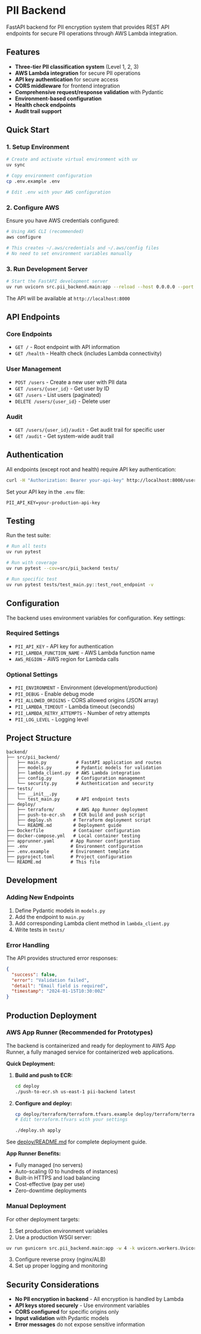 # PII Backend

FastAPI backend for PII encryption system that provides REST API endpoints for secure PII operations through AWS Lambda integration.

## Features

- **Three-tier PII classification system** (Level 1, 2, 3)
- **AWS Lambda integration** for secure PII operations
- **API key authentication** for secure access
- **CORS middleware** for frontend integration
- **Comprehensive request/response validation** with Pydantic
- **Environment-based configuration**
- **Health check endpoints**
- **Audit trail support**

## Quick Start

### 1. Setup Environment

```bash
# Create and activate virtual environment with uv
uv sync

# Copy environment configuration
cp .env.example .env

# Edit .env with your AWS configuration
```

### 2. Configure AWS

Ensure you have AWS credentials configured:

```bash
# Using AWS CLI (recommended)
aws configure

# This creates ~/.aws/credentials and ~/.aws/config files
# No need to set environment variables manually
```

### 3. Run Development Server

```bash
# Start the FastAPI development server
uv run uvicorn src.pii_backend.main:app --reload --host 0.0.0.0 --port 8000
```

The API will be available at `http://localhost:8000`

## API Endpoints

### Core Endpoints

- `GET /` - Root endpoint with API information
- `GET /health` - Health check (includes Lambda connectivity)

### User Management

- `POST /users` - Create a new user with PII data
- `GET /users/{user_id}` - Get user by ID
- `GET /users` - List users (paginated)
- `DELETE /users/{user_id}` - Delete user

### Audit

- `GET /users/{user_id}/audit` - Get audit trail for specific user
- `GET /audit` - Get system-wide audit trail

## Authentication

All endpoints (except root and health) require API key authentication:

```bash
curl -H "Authorization: Bearer your-api-key" http://localhost:8000/users
```

Set your API key in the `.env` file:

```
PII_API_KEY=your-production-api-key
```

## Testing

Run the test suite:

```bash
# Run all tests
uv run pytest

# Run with coverage
uv run pytest --cov=src/pii_backend tests/

# Run specific test
uv run pytest tests/test_main.py::test_root_endpoint -v
```

## Configuration

The backend uses environment variables for configuration. Key settings:

### Required Settings

- `PII_API_KEY` - API key for authentication
- `PII_LAMBDA_FUNCTION_NAME` - AWS Lambda function name
- `AWS_REGION` - AWS region for Lambda calls

### Optional Settings

- `PII_ENVIRONMENT` - Environment (development/production)
- `PII_DEBUG` - Enable debug mode
- `PII_ALLOWED_ORIGINS` - CORS allowed origins (JSON array)
- `PII_LAMBDA_TIMEOUT` - Lambda timeout (seconds)
- `PII_LAMBDA_RETRY_ATTEMPTS` - Number of retry attempts
- `PII_LOG_LEVEL` - Logging level

## Project Structure

```
backend/
├── src/pii_backend/
│   ├── main.py           # FastAPI application and routes
│   ├── models.py         # Pydantic models for validation
│   ├── lambda_client.py  # AWS Lambda integration
│   ├── config.py         # Configuration management
│   └── security.py       # Authentication and security
├── tests/
│   ├── __init__.py
│   └── test_main.py      # API endpoint tests
├── deploy/
│   ├── terraform/        # AWS App Runner deployment
│   ├── push-to-ecr.sh   # ECR build and push script
│   ├── deploy.sh        # Terraform deployment script
│   └── README.md        # Deployment guide
├── Dockerfile           # Container configuration
├── docker-compose.yml   # Local container testing
├── apprunner.yaml      # App Runner configuration
├── .env                # Environment configuration
├── .env.example        # Environment template
├── pyproject.toml      # Project configuration
└── README.md           # This file
```

## Development

### Adding New Endpoints

1. Define Pydantic models in `models.py`
2. Add the endpoint to `main.py`
3. Add corresponding Lambda client method in `lambda_client.py`
4. Write tests in `tests/`

### Error Handling

The API provides structured error responses:

```json
{
  "success": false,
  "error": "Validation failed",
  "detail": "Email field is required",
  "timestamp": "2024-01-15T10:30:00Z"
}
```

## Production Deployment

### AWS App Runner (Recommended for Prototypes)

The backend is containerized and ready for deployment to AWS App Runner, a fully managed service for containerized web applications.

**Quick Deployment:**

1. **Build and push to ECR:**
   ```bash
   cd deploy
   ./push-to-ecr.sh us-east-1 pii-backend latest
   ```

2. **Configure and deploy:**
   ```bash
   cp deploy/terraform/terraform.tfvars.example deploy/terraform/terraform.tfvars
   # Edit terraform.tfvars with your settings
   
   ./deploy.sh apply
   ```

See [deploy/README.md](deploy/README.md) for complete deployment guide.

**App Runner Benefits:**
- Fully managed (no servers)
- Auto-scaling (0 to hundreds of instances)
- Built-in HTTPS and load balancing
- Cost-effective (pay per use)
- Zero-downtime deployments

### Manual Deployment

For other deployment targets:

1. Set production environment variables
2. Use a production WSGI server:

```bash
uv run gunicorn src.pii_backend.main:app -w 4 -k uvicorn.workers.UvicornWorker
```

3. Configure reverse proxy (nginx/ALB)
4. Set up proper logging and monitoring

## Security Considerations

- **No PII encryption in backend** - All encryption is handled by Lambda
- **API keys stored securely** - Use environment variables
- **CORS configured** for specific origins only
- **Input validation** with Pydantic models
- **Error messages** do not expose sensitive information